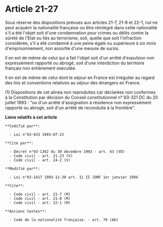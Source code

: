 # Article 21-27

Sous réserve des dispositions prévues aux articles 21-7, 21-8 et 22-1, nul ne peut acquérir la nationalité française ou être
réintégré dans cette nationalité s'il a été l'objet soit d'une condamnation pour crimes ou délits contre la sûreté de l'Etat
ou liés au terrorisme, soit, quelle que soit l'infraction considérée, s'il a été condamné à une peine égale ou supérieure à
six mois d'emprisonnement, non assortie d'une mesure de sursis.

Il en est de même de celui qui a fait l'objet soit d'un arrêté d'expulsion non expressément rapporté ou abrogé, soit d'une
interdiction du territoire français non entièrement exécutée.

Il en est de même de celui dont le séjour en France est irrégulier au regard des lois et conventions relatives au séjour des
étrangers en France.

(1) Dispositions de cet alinéa non reproduites car déclarées non conformes à la Constitution par décision du Conseil
constitutionnel n° 93-321 DC du 20 juillet 1993 : "ou d'un arrêté d'assignation à résidence non expressément rapporté ou
abrogé, soit d'un arrêté de reconduite à la frontière".

**Liens relatifs à cet article**

	**Codifié par**:

	  - Loi n°93-933 1993-07-22

	**Cité par**:

	  - Décret n°93-1362 du 30 décembre 1993 - art. 43 (VD)
	  - Code civil - art. 21-23 (V)
	  - Code civil - art. 24-2 (V)

	**Modifié par**:

	  - Loi n°93-1417 1993-12-30 art. 11 II JORF 1er janvier 1994

	**Cite**:

	  - Code civil - art. 21-7 (M)
	  - Code civil - art. 21-8 (M)
	  - Code civil - art. 22-1 (M)

	**Anciens textes**:

	  - Code de la nationalité française. - art. 79 (Ab)
